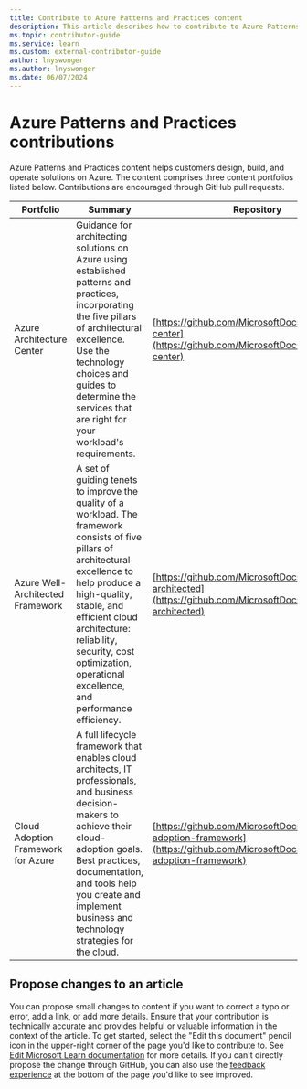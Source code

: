 ```yaml
---
title: Contribute to Azure Patterns and Practices content
description: This article describes how to contribute to Azure Patterns and Practices repositories.
ms.topic: contributor-guide
ms.service: learn
ms.custom: external-contributor-guide
author: lnyswonger
ms.author: lnyswonger
ms.date: 06/07/2024
---
```


# Azure Patterns and Practices contributions

Azure Patterns and Practices content helps customers design, build, and operate solutions on Azure. The content comprises three content portfolios listed below. Contributions are encouraged through GitHub pull requests.

| Portfolio | Summary | Repository |
|-----------|---------|------------|
| Azure Architecture Center | Guidance for architecting solutions on Azure using established patterns and practices, incorporating the five pillars of architectural excellence. Use the technology choices and guides to determine the services that are right for your workload's requirements. | [https://github.com/MicrosoftDocs/architecture-center](https://github.com/MicrosoftDocs/architecture-center) |
| Azure Well-Architected Framework | A set of guiding tenets to improve the quality of a workload. The framework consists of five pillars of architectural excellence to help produce a high-quality, stable, and efficient cloud architecture: reliability, security, cost optimization, operational excellence, and performance efficiency. | [https://github.com/MicrosoftDocs/well-architected](https://github.com/MicrosoftDocs/well-architected) |
| Cloud Adoption Framework for Azure | A full lifecycle framework that enables cloud architects, IT professionals, and business decision-makers to achieve their cloud-adoption goals. Best practices, documentation, and tools help you create and implement business and technology strategies for the cloud. | [https://github.com/MicrosoftDocs/cloud-adoption-framework](https://github.com/MicrosoftDocs/cloud-adoption-framework) |

## Propose changes to an article

You can propose small changes to content if you want to correct a typo or error, add a link, or add more details. Ensure that your contribution is technically accurate and provides helpful or valuable information in the context of the article. To get started, select the "Edit this document" pencil icon in the upper-right corner of the page you'd like to contribute to. See [Edit Microsoft Learn documentation](../how-to-write-quick-edits.md) for more details. If you can't directly propose the change through GitHub, you can also use the [feedback experience](../provide-feedback.md) at the bottom of the page you'd like to see improved.
